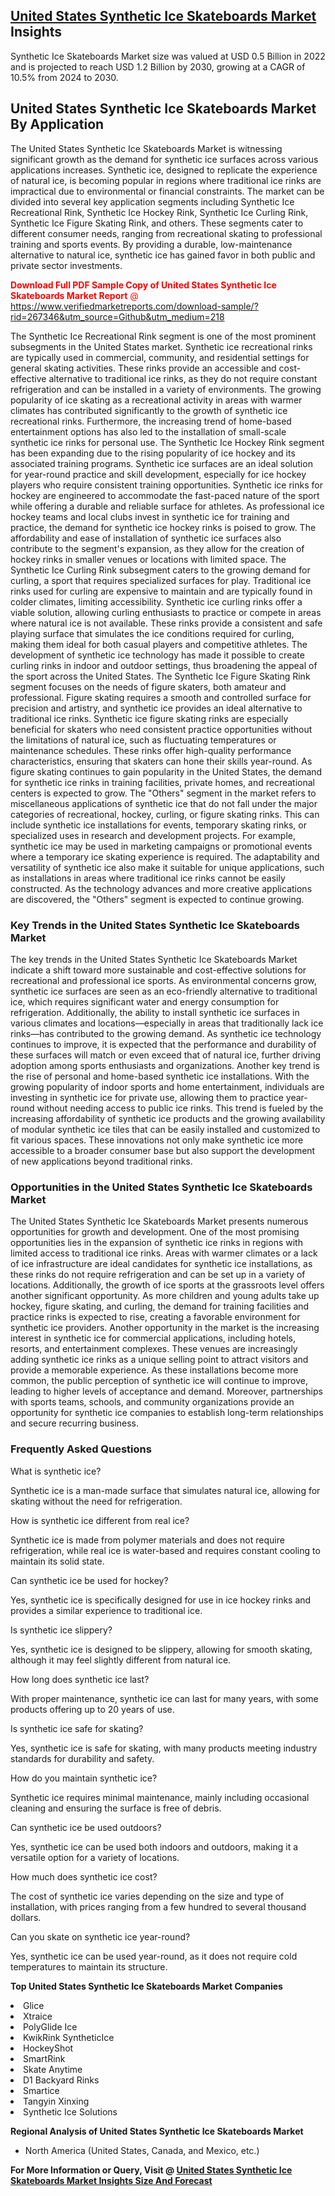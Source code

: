 <h2><a href="https://www.verifiedmarketreports.com/download-sample/?rid=267346&amp;utm_source=Github&amp;utm_medium=218" target="_blank">United States Synthetic Ice Skateboards Market</a> Insights</h2><p>Synthetic Ice Skateboards Market size was valued at USD 0.5 Billion in 2022 and is projected to reach USD 1.2 Billion by 2030, growing at a CAGR of 10.5% from 2024 to 2030.</p><p><div> <h2>United States Synthetic Ice Skateboards Market By Application</h2> The United States Synthetic Ice Skateboards Market is witnessing significant growth as the demand for synthetic ice surfaces across various applications increases. Synthetic ice, designed to replicate the experience of natural ice, is becoming popular in regions where traditional ice rinks are impractical due to environmental or financial constraints. The market can be divided into several key application segments including Synthetic Ice Recreational Rink, Synthetic Ice Hockey Rink, Synthetic Ice Curling Rink, Synthetic Ice Figure Skating Rink, and others. These segments cater to different consumer needs, ranging from recreational skating to professional training and sports events. By providing a durable, low-maintenance alternative to natural ice, synthetic ice has gained favor in both public and private sector investments. <p><p><span class=""><span style="color: #ff0000;"><strong>Download Full PDF Sample Copy of United States Synthetic Ice Skateboards Market Report</strong> @ </span><a href="https://www.verifiedmarketreports.com/download-sample/?rid=267346&amp;utm_source=Github&amp;utm_medium=218" target="_blank">https://www.verifiedmarketreports.com/download-sample/?rid=267346&amp;utm_source=Github&amp;utm_medium=218</a></span></p></p> The Synthetic Ice Recreational Rink segment is one of the most prominent subsegments in the United States market. Synthetic ice recreational rinks are typically used in commercial, community, and residential settings for general skating activities. These rinks provide an accessible and cost-effective alternative to traditional ice rinks, as they do not require constant refrigeration and can be installed in a variety of environments. The growing popularity of ice skating as a recreational activity in areas with warmer climates has contributed significantly to the growth of synthetic ice recreational rinks. Furthermore, the increasing trend of home-based entertainment options has also led to the installation of small-scale synthetic ice rinks for personal use. The Synthetic Ice Hockey Rink segment has been expanding due to the rising popularity of ice hockey and its associated training programs. Synthetic ice surfaces are an ideal solution for year-round practice and skill development, especially for ice hockey players who require consistent training opportunities. Synthetic ice rinks for hockey are engineered to accommodate the fast-paced nature of the sport while offering a durable and reliable surface for athletes. As professional ice hockey teams and local clubs invest in synthetic ice for training and practice, the demand for synthetic ice hockey rinks is poised to grow. The affordability and ease of installation of synthetic ice surfaces also contribute to the segment's expansion, as they allow for the creation of hockey rinks in smaller venues or locations with limited space. The Synthetic Ice Curling Rink subsegment caters to the growing demand for curling, a sport that requires specialized surfaces for play. Traditional ice rinks used for curling are expensive to maintain and are typically found in colder climates, limiting accessibility. Synthetic ice curling rinks offer a viable solution, allowing curling enthusiasts to practice or compete in areas where natural ice is not available. These rinks provide a consistent and safe playing surface that simulates the ice conditions required for curling, making them ideal for both casual players and competitive athletes. The development of synthetic ice technology has made it possible to create curling rinks in indoor and outdoor settings, thus broadening the appeal of the sport across the United States. The Synthetic Ice Figure Skating Rink segment focuses on the needs of figure skaters, both amateur and professional. Figure skating requires a smooth and controlled surface for precision and artistry, and synthetic ice provides an ideal alternative to traditional ice rinks. Synthetic ice figure skating rinks are especially beneficial for skaters who need consistent practice opportunities without the limitations of natural ice, such as fluctuating temperatures or maintenance schedules. These rinks offer high-quality performance characteristics, ensuring that skaters can hone their skills year-round. As figure skating continues to gain popularity in the United States, the demand for synthetic ice rinks in training facilities, private homes, and recreational centers is expected to grow. The "Others" segment in the market refers to miscellaneous applications of synthetic ice that do not fall under the major categories of recreational, hockey, curling, or figure skating rinks. This can include synthetic ice installations for events, temporary skating rinks, or specialized uses in research and development projects. For example, synthetic ice may be used in marketing campaigns or promotional events where a temporary ice skating experience is required. The adaptability and versatility of synthetic ice also make it suitable for unique applications, such as installations in areas where traditional ice rinks cannot be easily constructed. As the technology advances and more creative applications are discovered, the "Others" segment is expected to continue growing. <h3>Key Trends in the United States Synthetic Ice Skateboards Market</h3> The key trends in the United States Synthetic Ice Skateboards Market indicate a shift toward more sustainable and cost-effective solutions for recreational and professional ice sports. As environmental concerns grow, synthetic ice surfaces are seen as an eco-friendly alternative to traditional ice, which requires significant water and energy consumption for refrigeration. Additionally, the ability to install synthetic ice surfaces in various climates and locations—especially in areas that traditionally lack ice rinks—has contributed to the growing demand. As synthetic ice technology continues to improve, it is expected that the performance and durability of these surfaces will match or even exceed that of natural ice, further driving adoption among sports enthusiasts and organizations. Another key trend is the rise of personal and home-based synthetic ice installations. With the growing popularity of indoor sports and home entertainment, individuals are investing in synthetic ice for private use, allowing them to practice year-round without needing access to public ice rinks. This trend is fueled by the increasing affordability of synthetic ice products and the growing availability of modular synthetic ice tiles that can be easily installed and customized to fit various spaces. These innovations not only make synthetic ice more accessible to a broader consumer base but also support the development of new applications beyond traditional rinks. <h3>Opportunities in the United States Synthetic Ice Skateboards Market</h3> The United States Synthetic Ice Skateboards Market presents numerous opportunities for growth and development. One of the most promising opportunities lies in the expansion of synthetic ice rinks in regions with limited access to traditional ice rinks. Areas with warmer climates or a lack of ice infrastructure are ideal candidates for synthetic ice installations, as these rinks do not require refrigeration and can be set up in a variety of locations. Additionally, the growth of ice sports at the grassroots level offers another significant opportunity. As more children and young adults take up hockey, figure skating, and curling, the demand for training facilities and practice rinks is expected to rise, creating a favorable environment for synthetic ice providers. Another opportunity in the market is the increasing interest in synthetic ice for commercial applications, including hotels, resorts, and entertainment complexes. These venues are increasingly adding synthetic ice rinks as a unique selling point to attract visitors and provide a memorable experience. As these installations become more common, the public perception of synthetic ice will continue to improve, leading to higher levels of acceptance and demand. Moreover, partnerships with sports teams, schools, and community organizations provide an opportunity for synthetic ice companies to establish long-term relationships and secure recurring business. <h3>Frequently Asked Questions</h3> <p>What is synthetic ice?</p> <p>Synthetic ice is a man-made surface that simulates natural ice, allowing for skating without the need for refrigeration.</p> <p>How is synthetic ice different from real ice?</p> <p>Synthetic ice is made from polymer materials and does not require refrigeration, while real ice is water-based and requires constant cooling to maintain its solid state.</p> <p>Can synthetic ice be used for hockey?</p> <p>Yes, synthetic ice is specifically designed for use in ice hockey rinks and provides a similar experience to traditional ice.</p> <p>Is synthetic ice slippery?</p> <p>Yes, synthetic ice is designed to be slippery, allowing for smooth skating, although it may feel slightly different from natural ice.</p> <p>How long does synthetic ice last?</p> <p>With proper maintenance, synthetic ice can last for many years, with some products offering up to 20 years of use.</p> <p>Is synthetic ice safe for skating?</p> <p>Yes, synthetic ice is safe for skating, with many products meeting industry standards for durability and safety.</p> <p>How do you maintain synthetic ice?</p> <p>Synthetic ice requires minimal maintenance, mainly including occasional cleaning and ensuring the surface is free of debris.</p> <p>Can synthetic ice be used outdoors?</p> <p>Yes, synthetic ice can be used both indoors and outdoors, making it a versatile option for a variety of locations.</p> <p>How much does synthetic ice cost?</p> <p>The cost of synthetic ice varies depending on the size and type of installation, with prices ranging from a few hundred to several thousand dollars.</p> <p>Can you skate on synthetic ice year-round?</p> <p>Yes, synthetic ice can be used year-round, as it does not require cold temperatures to maintain its structure.</p> </div></p><p><strong>Top United States Synthetic Ice Skateboards Market Companies</strong></p><div data-test-id=""><p><li>Glice</li><li> Xtraice</li><li> PolyGlide Ice</li><li> KwikRink SyntheticIce</li><li> HockeyShot</li><li> SmartRink</li><li> Skate Anytime</li><li> D1 Backyard Rinks</li><li> Smartice</li><li> Tangyin Xinxing</li><li> Synthetic Ice Solutions</li></p><div><strong>Regional Analysis of&nbsp;United States Synthetic Ice Skateboards Market</strong></div><ul><li dir="ltr"><p dir="ltr">North America&nbsp;(United States, Canada, and Mexico, etc.)</p></li></ul><p><strong>For More Information or Query, Visit @&nbsp;</strong><strong><a href="https://www.verifiedmarketreports.com/product/synthetic-ice-skateboards-market/?utm_source=Github&amp;utm_medium=218" target="_blank">United States Synthetic Ice Skateboards Market Insights Size And Forecast</a></strong></p></div>
